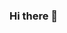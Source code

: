 ### Hi there 👋

<!--
**greggfine/greggfine** is a ✨ _special_ ✨ repository because its `README.md` (this file) appears on your GitHub profile.

Here are some ideas to get you started:

- 🔭 I’m currently working on ...
- 🌱 I’m currently learning ...
- 👯 I’m looking to collaborate on ...
- 🤔 I’m looking for help with ...
- 💬 Ask me about ...
- 📫 How to reach me: <a href="mailto: gregg@greggfinedev.com">Let's talk!</a>
- 😄 Pronouns: ...
- ⚡ Fun fact: ...
-->
